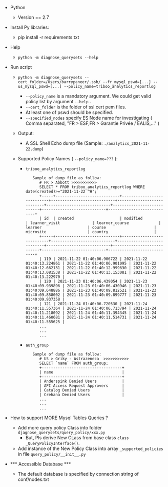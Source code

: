  - Python
    - Version == 2.7

 - Install Py libraries:
    - pip install -r requirements.txt
   
 - Help
    - `python -m diagnose_querysets --help`
   
 - Run script
    - `python -m diagnose_querysets --cert_folder=/Users/barrypaneer/.ssh/ --fr_mysql_pswd=[...] --us_mysql_pswd=[...] --policy_name=triboo_analytics_reportlog`
       - `--policy_name` is a mandatory argument. We could get valid policy list by argument `--help` .
       - `--cert_folder` is the folder of ssl cert pem files.
       - At least one of pswd should be specified.
       - `--specified_nodes` specify ES Node name for investigating ( Comma separated, "FR > ESF,FR > Garantie Privée / EALIS,..." )
    - Output: 
       - A SSL Shell Echo dump file (Sample: `./analytics_2021-11-22.dump`)

    - Supported Policy Names ( `--policy_name=???` ):
       - `triboo_analytics_reportlog`
         ```
            Sample of dump file as follow:
               # FR > Abbott >>>>>>>>>>>
               SELECT * FROM triboo_analytics_reportlog WHERE date(created)>="2021-11-22 ^H";
               +-----+----------------------------+----------------------------+----------------------------+----------------------------+----------------------------+----------------------------+----------------------------+----------------------------+
               | id  | created                    | modified                   | learner_visit              | learner_course             | learner                    | course                     | microsite                  | country                    |
               +-----+----------------------------+----------------------------+----------------------------+----------------------------+----------------------------+----------------------------+----------------------------+----------------------------+
               | 119 | 2021-11-22 01:40:06.906722 | 2021-11-22 01:40:13.224861 | 2021-11-22 01:40:06.901095 | 2021-11-22 01:40:12.662131 | 2021-11-22 01:40:12.999630 | 2021-11-22 01:40:13.081538 | 2021-11-22 01:40:13.153081 | 2021-11-22 01:40:13.222970 |
               | 120 | 2021-11-23 01:40:06.439054 | 2021-11-23 01:40:09.939896 | 2021-11-23 01:40:06.430946 | 2021-11-23 01:40:09.648886 | 2021-11-23 01:40:09.812521 | 2021-11-23 01:40:09.858002 | 2021-11-23 01:40:09.899777 | 2021-11-23 01:40:09.937358 |
               | 121 | 2021-11-24 01:40:06.720530 | 2021-11-24 01:40:11.557364 | 2021-11-24 01:40:06.713794 | 2021-11-24 01:40:11.218092 | 2021-11-24 01:40:11.394345 | 2021-11-24 01:40:11.460681 | 2021-11-24 01:40:11.514731 | 2021-11-24 01:40:11.555625 |
               ...
               ...
               ...
         ```
       
       - `auth_group`
         ```
            Sample of dump file as follow:
               # US > Griky - Astrazeneca  >>>>>>>>>>> 
               SELECT `name` FROM auth_group;
               +-----------------------------------+
               | name                              |
               +-----------------------------------+
               | Anderspink Denied Users           |
               | API Access Request Approvers      |
               | Catalog Denied Users              |
               | Crehana Denied Users              |
               ...
               ...
               ...
         ```

 - How to support MORE Mysql Tables Queries ?
   - Add more query policy Class into folder `djagnose_querysets/query_policy/xxx.py`
      - But, Pls derive New CLass from base class `class _QueryPolicyInterface()`.
   - Add instance of the New Policy Class into array `_supported_policies` in file `query_policy/__init__.py`

 - *** Accessible Database ***
   - The default database is specified by connection string of conf/nodes.txt 
